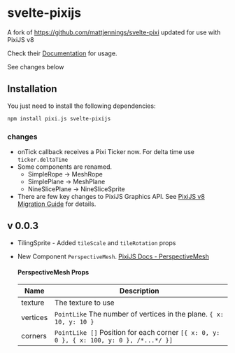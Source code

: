 # svelte-pixijs
 A fork of https://github.com/mattjennings/svelte-pixi updated for use with PixiJS v8

Check their [Documentation](https://svelte-pixi-4d6qmvkc6-mattjennings.vercel.app/getting-started/usage/) for usage. 

See changes below 

## Installation

You just need to install the following dependencies:

```bash
npm install pixi.js svelte-pixijs
```

### changes

- onTick callback receives a Pixi Ticker now. For delta time use `ticker.deltaTime`
- Some components are renamed.
  - SimpleRope -> MeshRope
  - SimplePlane -> MeshPlane
  - NineSlicePlane -> NineSliceSprite
- There are few key changes to PixiJS Graphics API. See [PixiJS v8 Migration Guide](https://pixijs.com/8.x/guides/migrations/v8#graphics-api-overhaul) for details.

## v 0.0.3

- TilingSprite - Added `tileScale` and `tileRotation` props
- New Component `PerspectiveMesh`. [PixiJS Docs - PerspectiveMesh](https://pixijs.download/release/docs/scene.PerspectiveMesh.html)


  #### PerspectiveMesh Props
  | Name | Description |
  | ------  | --------- |
  | texture | The texture to use  |
  | vertices | `PointLike` The number of vertices in the plane. `{ x: 10, y: 10 }`
  | corners |  `PointLike []` Position for each corner `[{ x: 0, y: 0 }, { x: 100, y: 0 }, /*...*/ }]` |
  
